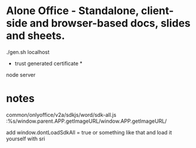 # Alone Office - Standalone, client-side and browser-based docs, slides and sheets.

./gen.sh localhost

* trust generated certificate *

node server

# notes
common/onlyoffice/v2a/sdkjs/word/sdk-all.js
:%s/window.parent.APP.getImageURL/window.APP.getImageURL/

add window.dontLoadSdkAll = true or something like that and load it yourself with sri
